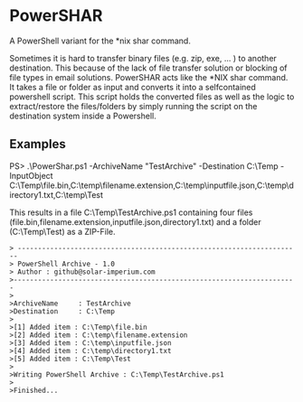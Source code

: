 # PowerSHAR
A PowerShell variant for the *nix shar command.

Sometimes it is hard to transfer binary files (e.g. zip, exe, ... ) to another destination. This because of the lack of file transfer solution or blocking of file types in email solutions.
PowerSHAR acts like the *NIX shar command. It takes a file or folder as input and converts it into a selfcontained powershell script. This script holds the converted files as well as the logic 
to extract/restore the files/folders by simply running the script on the destination system inside a Powershell.

## Examples
PS> .\PowerShar.ps1 -ArchiveName "TestArchive" -Destination C:\Temp -InputObject C:\Temp\file.bin,C:\temp\filename.extension,C:\temp\inputfile.json,C:\temp\directory1.txt,C:\temp\Test

This results in a file C:\Temp\TestArchive.ps1 containing four files (file.bin,filename.extension,inputfile.json,directory1.txt) and a folder (C:\Temp\Test) as a ZIP-File.

```
> ----------------------------------------------------------------------
> PowerShell Archive - 1.0
> Author : github@solar-imperium.com
>----------------------------------------------------------------------
>
>ArchiveName     : TestArchive
>Destination     : C:\Temp
>
>[1] Added item : C:\Temp\file.bin
>[2] Added item : C:\temp\filename.extension
>[3] Added item : C:\temp\inputfile.json
>[4] Added item : C:\temp\directory1.txt
>[5] Added item : C:\Temp\Test
>
>Writing PowerShell Archive : C:\Temp\TestArchive.ps1
>
>Finished...
```

